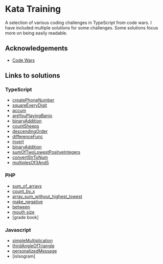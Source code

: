 # Kata Training

A selection of various coding challenges in TypeScript from code wars. I have included multiple solutions for some challenges. Some solutions focus more on being easily readable.

## Acknowledgements

- [Code Wars](https://www.codewars.com/)

## Links to solutions

### TypeScript

- [createPhoneNumber](https://github.com/Elyk-Adnuram/Kata_training/blob/main/Typescript/createPhoneNumber.ts)
- [squareEveryDigit](https://github.com/Elyk-Adnuram/Kata_training/blob/main/Typescript/squareEveryDigit.ts)
- [accum](https://github.com/Elyk-Adnuram/Kata_training/blob/main/Typescript/accum.ts)
- [areYouPlayingBanjo](https://github.com/Elyk-Adnuram/Kata_training/blob/main/Typescript/areYouPlayingBanjo.ts)
- [binaryAddition](https://github.com/Elyk-Adnuram/Kata_training/blob/main/Typescript/binaryAddition.ts)
- [countSheeps](https://github.com/Elyk-Adnuram/Kata_training/blob/main/Typescript/countSheeps.ts)
- [descendingOrder](https://github.com/Elyk-Adnuram/Kata_training/blob/main/Typescript/descendingOrder.ts)
- [differenceFunc](https://github.com/Elyk-Adnuram/Kata_training/blob/main/Typescript/differenceFunc.ts)
- [invert](https://github.com/Elyk-Adnuram/Kata_training/blob/main/Typescript/invert.ts)
- [binaryAddition](https://github.com/Elyk-Adnuram/Kata_training/blob/main/Typescript/binaryAddition.ts)
- [sumOfTwoLowestPositveIntegers](https://github.com/Elyk-Adnuram/Kata_training/blob/main/Typescript/sumOfTwoLowestPosInts.ts)
- [convertStrToNum](https://github.com/Elyk-Adnuram/Kata_training/blob/main/Typescript/convertStrToNum.ts)
- [multiplesOf3And5](https://github.com/Elyk-Adnuram/Kata_training/blob/main/Typescript/multiplesOf3Or5.ts)

### PHP

- [sum_of_arrays](https://github.com/Elyk-Adnuram/Kata_training/blob/main/PHP/sum_arrays.php)
- [count_by_x](https://github.com/Elyk-Adnuram/Kata_training/blob/main/PHP/count_by_x.php)
- [array_sum_without_highest_lowest](https://github.com/Elyk-Adnuram/Kata_training/blob/main/PHP/array_sum_without_highest_lowest.php)
- [make_negative](https://github.com/Elyk-Adnuram/Kata_training/blob/main/PHP/make_negative.php)
- [between](https://github.com/Elyk-Adnuram/Kata_training/blob/main/PHP/between.php)
- [mouth size](https://github.com/Elyk-Adnuram/Kata_training/blob/main/PHP/mouth_size.php)
- [grade book]

### Javascript

- [simpleMultiplication](https://github.com/Elyk-Adnuram/Kata_training/blob/main/Javascript/simpleMultiplication.js)
- [thirdAngleOfTriangle](https://github.com/Elyk-Adnuram/Kata_training/blob/main/Javascript/thirdAngleOfTriangle.js)
- [personalizedMessage](https://github.com/Elyk-Adnuram/Kata_training/blob/main/Javascript/personalizedMessage.js)
- [isIsogram]
